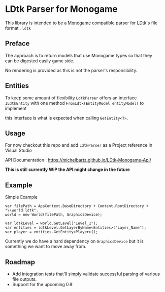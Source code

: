 # LDtk Parser for Monogame

This library is intended to be a [Monogame](https://www.monogame.net/) compatible parser for [LDtk](https://ldtk.io/)'s file format `.ldtk`

## Preface

The approach is to return models that use Monogame types so that they can be digested easily game side.

No rendering is provided as this is not the parser's responsibility.

## Entities

To keep some amount of flexibility `LdtkParser` offers an interface `ILdtkEntity` with one method `FromLdtk(EntityModel entityModel)` to implement

this interface is what is expected when calling `GetEntity<T>`.

## Usage

For now checkout this repo and add `LdtkParser` as a Project reference in Visual Studio

API Documentation : https://michelbartz.github.io/LDtk-Monogame-Api/

**This is still currently WiP the API might change in the future**

## Example

Simple Example
```
var filePath = AppContext.BaseDirectory + Content.RootDirectory + "\\world.ldtk";
world = new World(filePath, GraphicsDevice);

var ldtkLevel = world.GetLevel("Level_1");
var entities = ldtkLevel.GetLayerByName<Entities>("Layer_Name");
var player = entities.GetEntity<Player>();
```

Currently we do have a hard dependency on `GraphicsDevice` but it is something we want to move away from.

## Roadmap

- Add integration tests that'll simply validate successful parsing of various file outputs.
- Support for the upcoming 0.8